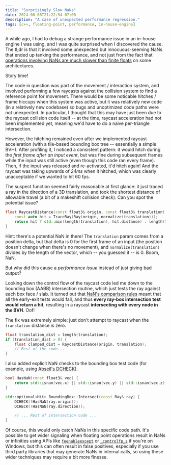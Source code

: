 ```yaml
---
title: "Surprisingly Slow NaNs"
date: 2024-08-08T21:22:54-07:00
description: "A case of unexpected performance regression."
tags: [c++, floating-point, performance, in-house-engine]
---
```


A while ago, I had to debug a strange performance issue in an in-house engine I
was using, and I was quite surprised when I discovered the cause. The tl;dr is
that it involved some unexpected but innocuous-seeming NaNs that ended up
tanking the performance, and not just from the fact that
[operations involving NaNs are much slower than finite floats](https://randomascii.wordpress.com/2012/05/20/thats-not-normalthe-performance-of-odd-floats/)
on some architectures.

Story time!

The code in question was part of the movement / interaction system, and involved
performing a few raycasts against the collision system to find a reference point
for movement. There would be some noticable hitches / frame hiccups when this
system was active, but it was relatively new code (in a relatively new codebase)
so bugs and unoptimized code paths were not unexpected. In particular, I thought
that this may have just been due to the raycast collision code itself -- at the
time, raycast acceleration had not been implemented yet, meaning we'd have to do
a naive per-triangle intersection.

However, the hitching remained even after we implemented raycast acceleration
(with a tile-based bounding box tree -- essentially a simple BVH). After
profiling it, I noticed a consistent pattern: it would hitch during the _first
frame after an input event_, but was fine during subsequent frames while the
input was still active (even though this code ran every frame). Then, if the
input was released and re-activated, it'd hitch again! And the raycast was
taking upwards of _24ms_ when it hitched, which was clearly unacceptable if we
wanted to hit 60 fps.

The suspect function seemed fairly reasonable at first glance: it just traced a
ray in the direction of a 3D translation, and took the shortest distance of
allowable travel (a bit of a makeshift collision check). Can you spot the
potential issue?

```c++
float RaycastDistance(const float3& origin, const float3& translation) {
    const auto hit = TraceRay(Ray(origin, normalize(translation)));
    return hit ? std::min(length(translation), hit.distance) : length(translation);
}
```

Hint: there's a potential NaN in there! The `translation` param comes from a
position delta, but that delta is 0 for the first frame of an input (the
position doesn't change when there's no movement), and `normalize(translation)`
divides by the length of the vector, which -- you guessed it -- is 0. Boom, NaN.

But why did this cause a _performance issue_ instead of just giving bad output?

Looking down the control flow of the raycast code led me down to the bounding
box (AABB) intersection routine, which just tests the ray against each box face
/ slab. It turned out that
[NaN's comparison rules](https://en.wikipedia.org/wiki/NaN#Comparison_with_NaN)
meant that all the early-exit tests would fail, and thus **every ray-box
intersection test would return a hit**, resulting in a raycast **intersecting
with every node in the BVH**. Oof!

The fix was extremely simple: just don't attempt to raycast when the
`translation` distance is zero.

```c++
float translation_dist = length(translation);
if (translation_dist > 0) {
    float clamped_dist = RaycastDistance(origin, translation);
    // Rest of the code...
}
```

I also added explicit NaN checks to the bounding box test code (for example,
using [Abseil's DCHECK](https://abseil.io/docs/cpp/guides/logging#CHECK)).

```c++
bool HasNaN(const float3& vec) {
    return std::isnan(vec.x) || std::isnan(vec.y) || std::isnan(vec.z);
}

std::optional<Hit> BoundingBox::Intersect(const Ray& ray) {
    DCHECK(!HasNaN(ray.origin));
    DCHECK(!HasNaN(ray.direction));

    // ... Rest of intersection code ...
}
```

Of course, this would only catch NaNs in this specific code path. It's possible
to get wider signaling when floating point operations result in NaNs or
infinities using APIs like
[`feenableexcept`](https://linux.die.net/man/3/feenableexcept) or
[`_controlfp_s`](https://learn.microsoft.com/en-us/cpp/c-runtime-library/reference/controlfp-s?view=msvc-170)
if you're on Windows, but this can often result in false positives, especially
if you use third party libraries that may generate NaNs in internal calls, so
using these wider techniques may require a bit more finesse.

